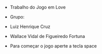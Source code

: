 * Trabalho do Jogo em Love
* Grupo: 
* Luiz Henrique Cruz
* Wallace Vidal de Figueiredo Fortuna


* Para começar o jogo aperte a tecla space
